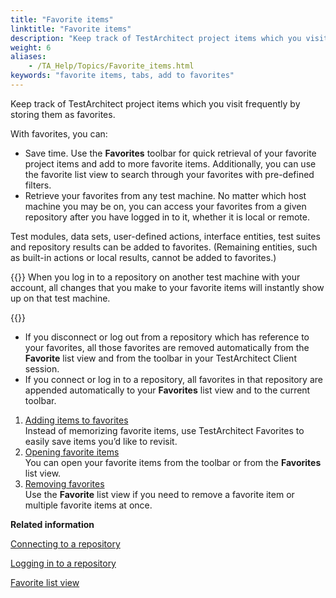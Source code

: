 ```yaml
--- 
title: "Favorite items"
linktitle: "Favorite items"
description: "Keep track of TestArchitect project items which you visit frequently by storing them as favorites."
weight: 6
aliases: 
    - /TA_Help/Topics/Favorite_items.html
keywords: "favorite items, tabs, add to favorites"
---
```


Keep track of TestArchitect project items which you visit frequently by storing them as favorites.

With favorites, you can:

-   Save time. Use the **Favorites** toolbar for quick retrieval of your favorite project items and add to more favorite items. Additionally, you can use the favorite list view to search through your favorites with pre-defined filters.
-   Retrieve your favorites from any test machine. No matter which host machine you may be on, you can access your favorites from a given repository after you have logged in to it, whether it is local or remote.

Test modules, data sets, user-defined actions, interface entities, test suites and repository results can be added to favorites. \(Remaining entities, such as built-in actions or local results, cannot be added to favorites.\)

{{<note>}} When you log in to a repository on another test machine with your account, all changes that you make to your favorite items will instantly show up on that test machine.

{{<note>}}

-   If you disconnect or log out from a repository which has reference to your favorites, all those favorites are removed automatically from the **Favorite** list view and from the toolbar in your TestArchitect Client session.
-   If you connect or log in to a repository, all favorites in that repository are appended automatically to your **Favorites** list view and to the current toolbar.

1.  [Adding items to favorites](/TA_Help/Topics/Favorite_items_adding.html)  
Instead of memorizing favorite items, use TestArchitect Favorites to easily save items you’d like to revisit.
2.  [Opening favorite items](/TA_Help/Topics/Favorite_items_opening.html)  
You can open your favorite items from the toolbar or from the **Favorites** list view.
3.  [Removing favorites](/TA_Help/Topics/Favorite_items_removing.html)  
Use the **Favorite** list view if you need to remove a favorite item or multiple favorite items at once.




**Related information**  


[Connecting to a repository](/TA_Help/Topics/Getting_started_overview_working_with_TestArchitect_client_connecting.html)

[Logging in to a repository](/TA_Help/Topics/Getting_started_overview_working_with_TestArchitect_client_logging.html)

[Favorite list view](/TA_Help/Topics/Listview_favorites.html)


